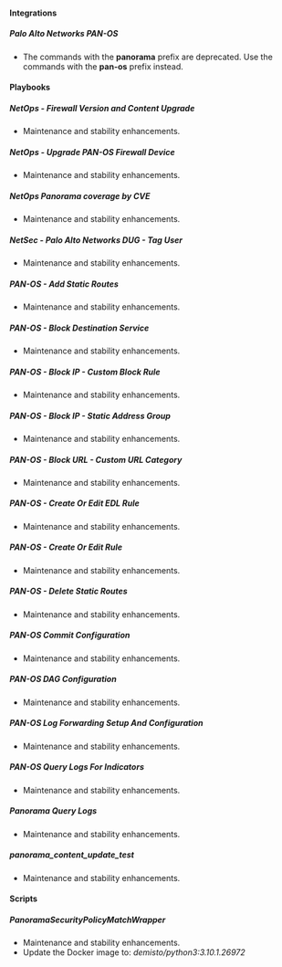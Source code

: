 
#### Integrations
##### Palo Alto Networks PAN-OS
- The commands with the **panorama** prefix are deprecated. Use the commands with the **pan-os** prefix instead.

#### Playbooks
##### NetOps - Firewall Version and Content Upgrade
- Maintenance and stability enhancements.

##### NetOps - Upgrade PAN-OS Firewall Device
- Maintenance and stability enhancements.

##### NetOps Panorama coverage by CVE
- Maintenance and stability enhancements.

##### NetSec - Palo Alto Networks DUG - Tag User
- Maintenance and stability enhancements.

##### PAN-OS - Add Static Routes
- Maintenance and stability enhancements.

##### PAN-OS - Block Destination Service
- Maintenance and stability enhancements.

##### PAN-OS - Block IP - Custom Block Rule
- Maintenance and stability enhancements.

##### PAN-OS - Block IP - Static Address Group
- Maintenance and stability enhancements.

##### PAN-OS - Block URL - Custom URL Category
- Maintenance and stability enhancements.

##### PAN-OS - Create Or Edit EDL Rule
- Maintenance and stability enhancements.

##### PAN-OS - Create Or Edit Rule
- Maintenance and stability enhancements.

##### PAN-OS - Delete Static Routes
- Maintenance and stability enhancements.

##### PAN-OS Commit Configuration
- Maintenance and stability enhancements.

##### PAN-OS DAG Configuration
- Maintenance and stability enhancements.

##### PAN-OS Log Forwarding Setup And Configuration
- Maintenance and stability enhancements.

##### PAN-OS Query Logs For Indicators
- Maintenance and stability enhancements.

##### Panorama Query Logs
- Maintenance and stability enhancements.

##### panorama_content_update_test
- Maintenance and stability enhancements.

#### Scripts
##### PanoramaSecurityPolicyMatchWrapper
- Maintenance and stability enhancements.
- Update the Docker image to: *demisto/python3:3.10.1.26972*
